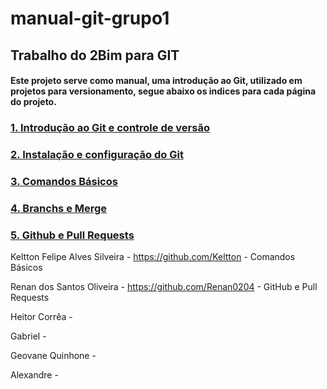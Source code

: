 # manual-git-grupo1

## Trabalho do 2Bim para GIT 

#### Este projeto serve como manual, uma introdução ao Git, utilizado em projetos para versionamento, segue abaixo os indices para cada página do projeto.

### [1. Introdução ao Git e controle de versão](#)

### [2. Instalação e configuração do Git](#)

### [3. Comandos Básicos](./ComandosBasicos.md)

### [4. Branchs e Merge](#)

### [5. Github e Pull Requests](#)

Keltton Felipe Alves Silveira - https://github.com/Keltton - Comandos Básicos

Renan dos Santos Oliveira - https://github.com/Renan0204 - GitHub e Pull Requests

Heitor Corrêa - 

Gabriel - 

Geovane Quinhone - 

Alexandre - 
